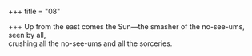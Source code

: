 +++
title = "08"

+++
Up from the east comes the Sun—the smasher of the no-see-ums, seen  by all,  
crushing all the no-see-ums and all the sorceries.  